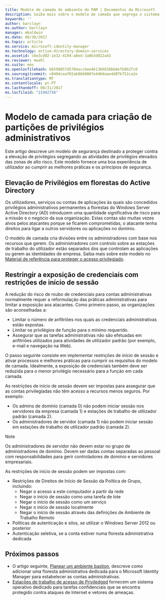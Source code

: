 ```yaml
---
title: Modelo de camada do ambiente do PAM | Documentos da Microsoft
description: Saiba mais sobre o modelo de camada que segrega o sistema com base na vulnerabilidade a riscos.
keywords: ''
author: barclayn
ms.author: barclayn
manager: mbaldwin
ms.date: 08/30/2017
ms.topic: article
ms.service: microsoft-identity-manager
ms.technology: active-directory-domain-services
ms.assetid: c6e3cd02-1e32-4194-a8ed-3a0b3d022a43
ms.reviewer: mwahl
ms.suite: ems
ms.openlocfilehash: b6598857d5704accbee461366838bb8efb9b2fc0
ms.sourcegitcommit: c049dceaf02ab8b6008fe440daae4d07b752ca2e
ms.translationtype: MT
ms.contentlocale: pt-PT
ms.lasthandoff: 08/31/2017
ms.locfileid: "21942736"
---
```

# <a name="tier-model-for-partitioning-administrative-privileges"></a>Modelo de camada para criação de partições de privilégios administrativos

Este artigo descreve um modelo de segurança destinado a proteger contra a elevação de privilégios segregando as atividades de privilégios elevados das zonas de alto risco. Este modelo fornece uma boa experiência de utilizador ao cumprir as melhores práticas e os princípios de segurança.

## <a name="elevation-of-privilege-in-active-directory-forests"></a>Elevação de Privilégios em florestas do Active Directory

Os utilizadores, serviços ou contas de aplicações às quais são concedidos privilégios administrativos permanentes a florestas do Windows Server Active Directory (AD) introduzem uma quantidade significativa de risco para a missão e o negócio da sua organização. Estas contas são muitas vezes alvos pelos atacantes porque se ficarem comprometidas, o atacante tenha direitos para ligar a outros servidores ou aplicações no domínio.

O modelo de camada cria divisões entre os administradores com base nos recursos que gerem. Os administradores com controlo sobre as estações de trabalho do utilizador estão separados dos que controlam as aplicações ou gerem as identidades de empresa. Saiba mais sobre este modelo no [Material de referência para proteger o acesso privilegiado](http://aka.ms/tiermodel).

## <a name="restricting-credential-exposure-with-logon-restrictions"></a>Restringir a exposição de credenciais com restrições de início de sessão

A redução do risco de roubo de credenciais para contas administrativas normalmente requer a reformulação das práticas administrativas para limitar a exposição aos atacantes. Como primeiro passo, as organizações são aconselhadas a:

- Limitar o número de anfitriões nos quais as credenciais administrativas estão expostas.
- Limitar os privilégios de função para o mínimo requerido.
- Assegurar que as tarefas administrativas não são efetuadas em anfitriões utilizados para atividades de utilizador padrão (por exemplo, e-mail e navegação na Web).

O passo seguinte consiste em implementar restrições de início de sessão e ativar processos e melhores práticas para cumprir os requisitos do modelo de camada. Idealmente, a exposição de credenciais também deve ser reduzida para o menor privilégio necessário para a função em cada camada.

As restrições de início de sessão devem ser impostas para assegurar que as contas privilegiadas não têm acesso a recursos menos seguros. Por exemplo:

- Os admins de domínio (camada 0) não podem iniciar sessão nos servidores da empresa (camada 1) e estações de trabalho de utilizador padrão (camada 2).
- Os administradores de servidor (camada 1) não podem iniciar sessão em estações de trabalho de utilizador padrão (camada 2).

>[!NOTE]
> Os administradores de servidor não devem estar no grupo de administradores de domínio. Devem ser dadas contas separadas ao pessoal com responsabilidades para gerir controladores de domínio e servidores empresariais.

As restrições de início de sessão podem ser impostas com:

- Restrições de Direitos de Início de Sessão da Política de Grupo, incluindo:
    - Negar o acesso a este computador a partir da rede
    - Negar o início de sessão como uma tarefa de lote
    - Negar o início de sessão como um serviço
    - Negar o início de sessão localmente
    - Negar o início de sessão através das definições de Ambiente de Trabalho Remoto  
- Políticas de autenticação e silos, se utilizar o Windows Server 2012 ou posterior
- Autenticação seletiva, se a conta estiver numa floresta administrativa dedicada

## <a name="next-steps"></a>Próximos passos

- O artigo seguinte, [Planear um ambiente bastion](planning-bastion-environment.md), descreve como adicionar uma floresta administrativa dedicada para o Microsoft Identity Manager para estabelecer as contas administrativas.
- [Estações de trabalho de acesso de Priviledged](https://docs.microsoft.com/windows-server/identity/securing-privileged-access/privileged-access-workstations) fornecem um sistema operativo dedicado para tarefas confidenciais que se encontra protegido contra ataques de Internet e vetores de ameaças.